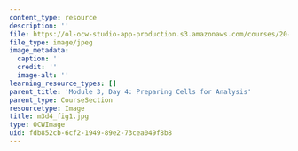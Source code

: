 ```yaml
---
content_type: resource
description: ''
file: https://ol-ocw-studio-app-production.s3.amazonaws.com/courses/20-109-laboratory-fundamentals-in-biological-engineering-spring-2010/fdb852cb6cf2194989e273cea049f8b8_m3d4_fig1.jpg
file_type: image/jpeg
image_metadata:
  caption: ''
  credit: ''
  image-alt: ''
learning_resource_types: []
parent_title: 'Module 3, Day 4: Preparing Cells for Analysis'
parent_type: CourseSection
resourcetype: Image
title: m3d4_fig1.jpg
type: OCWImage
uid: fdb852cb-6cf2-1949-89e2-73cea049f8b8
---
```

